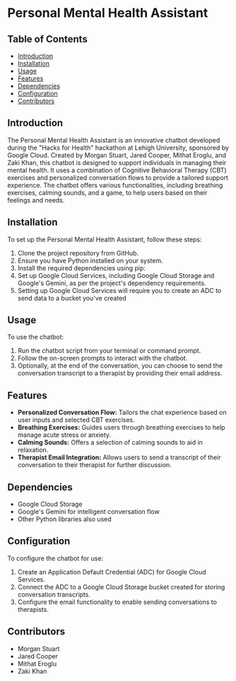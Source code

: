 # Personal Mental Health Assistant

## Table of Contents
- [Introduction](#introduction)
- [Installation](#installation)
- [Usage](#usage)
- [Features](#features)
- [Dependencies](#dependencies)
- [Configuration](#configuration)
- [Contributors](#contributors)

## Introduction
The Personal Mental Health Assistant is an innovative chatbot developed during the "Hacks for Health" hackathon at Lehigh University, sponsored by Google Cloud. Created by Morgan Stuart, Jared Cooper, Mithat Eroglu, and Zaki Khan, this chatbot is designed to support individuals in managing their mental health. It uses a combination of Cognitive Behavioral Therapy (CBT) exercises and personalized conversation flows to provide a tailored support experience. The chatbot offers various functionalities, including breathing exercises, calming sounds, and a game, to help users based on their feelings and needs.

## Installation
To set up the Personal Mental Health Assistant, follow these steps:
1. Clone the project repository from GitHub.
2. Ensure you have Python installed on your system.
3. Install the required dependencies using pip:
4. Set up Google Cloud Services, including Google Cloud Storage and Google's Gemini, as per the project's dependency requirements.
5. Setting up Google Cloud Services will require you to create an ADC to send data to a bucket you've created

## Usage
To use the chatbot:
1. Run the chatbot script from your terminal or command prompt.
2. Follow the on-screen prompts to interact with the chatbot.
3. Optionally, at the end of the conversation, you can choose to send the conversation transcript to a therapist by providing their email address.

## Features
- **Personalized Conversation Flow:** Tailors the chat experience based on user inputs and selected CBT exercises.
- **Breathing Exercises:** Guides users through breathing exercises to help manage acute stress or anxiety.
- **Calming Sounds:** Offers a selection of calming sounds to aid in relaxation.
- **Therapist Email Integration:** Allows users to send a transcript of their conversation to their therapist for further discussion.

## Dependencies
- Google Cloud Storage
- Google's Gemini for intelligent conversation flow
- Other Python libraries also used

## Configuration
To configure the chatbot for use:
1. Create an Application Default Credential (ADC) for Google Cloud Services.
2. Connect the ADC to a Google Cloud Storage bucket created for storing conversation transcripts.
3. Configure the email functionality to enable sending conversations to therapists.

## Contributors
- Morgan Stuart
- Jared Cooper
- Mithat Eroglu
- Zaki Khan

